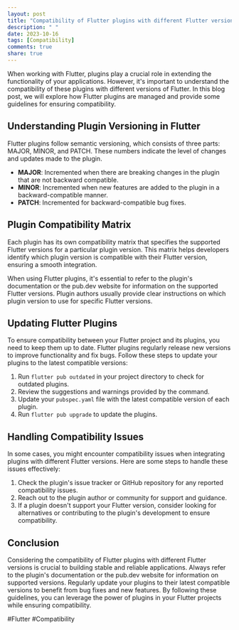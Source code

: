 ```yaml
---
layout: post
title: "Compatibility of Flutter plugins with different Flutter versions"
description: " "
date: 2023-10-16
tags: [Compatibility]
comments: true
share: true
---
```


When working with Flutter, plugins play a crucial role in extending the functionality of your applications. However, it's important to understand the compatibility of these plugins with different versions of Flutter. In this blog post, we will explore how Flutter plugins are managed and provide some guidelines for ensuring compatibility.

## Understanding Plugin Versioning in Flutter

Flutter plugins follow semantic versioning, which consists of three parts: MAJOR, MINOR, and PATCH. These numbers indicate the level of changes and updates made to the plugin.

- **MAJOR**: Incremented when there are breaking changes in the plugin that are not backward compatible.
- **MINOR**: Incremented when new features are added to the plugin in a backward-compatible manner.
- **PATCH**: Incremented for backward-compatible bug fixes.

## Plugin Compatibility Matrix

Each plugin has its own compatibility matrix that specifies the supported Flutter versions for a particular plugin version. This matrix helps developers identify which plugin version is compatible with their Flutter version, ensuring a smooth integration.

When using Flutter plugins, it's essential to refer to the plugin's documentation or the pub.dev website for information on the supported Flutter versions. Plugin authors usually provide clear instructions on which plugin version to use for specific Flutter versions.

## Updating Flutter Plugins

To ensure compatibility between your Flutter project and its plugins, you need to keep them up to date. Flutter plugins regularly release new versions to improve functionality and fix bugs. Follow these steps to update your plugins to the latest compatible versions:

1. Run `flutter pub outdated` in your project directory to check for outdated plugins.
2. Review the suggestions and warnings provided by the command.
3. Update your `pubspec.yaml` file with the latest compatible version of each plugin.
4. Run `flutter pub upgrade` to update the plugins.

## Handling Compatibility Issues

In some cases, you might encounter compatibility issues when integrating plugins with different Flutter versions. Here are some steps to handle these issues effectively:

1. Check the plugin's issue tracker or GitHub repository for any reported compatibility issues.
2. Reach out to the plugin author or community for support and guidance.
3. If a plugin doesn't support your Flutter version, consider looking for alternatives or contributing to the plugin's development to ensure compatibility.

## Conclusion

Considering the compatibility of Flutter plugins with different Flutter versions is crucial to building stable and reliable applications. Always refer to the plugin's documentation or the pub.dev website for information on supported versions. Regularly update your plugins to their latest compatible versions to benefit from bug fixes and new features. By following these guidelines, you can leverage the power of plugins in your Flutter projects while ensuring compatibility. 

\#Flutter #Compatibility
